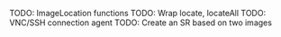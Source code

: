 TODO: ImageLocation functions
TODO: Wrap locate, locateAll
TODO: VNC/SSH connection agent
TODO: Create an SR based on two images

